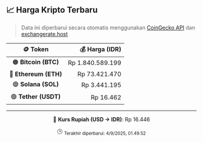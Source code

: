 

<!-- HARGA_KRIPTO -->
## 📈 Harga Kripto Terbaru

> Data ini diperbarui secara otomatis menggunakan [CoinGecko API](https://www.coingecko.com/) dan [exchangerate.host](https://exchangerate.host/)

<div align="center">

| 🪙 Token | 💰 Harga (IDR) |
|:------:|---------------:|
| 🟠 **Bitcoin (BTC)**   | Rp 1.840.589.199 |
| 🔵 **Ethereum (ETH)**  | Rp 73.421.470 |
| 🟣 **Solana (SOL)**    | Rp 3.441.195 |
| 🟢 **Tether (USDT)**   | Rp 16.462 |

---

💱 **Kurs Rupiah (USD → IDR)**: Rp 16.446

🕒 <sub>Terakhir diperbarui: 4/9/2025, 01.49.52</sub>

</div>
<!-- /HARGA_KRIPTO -->